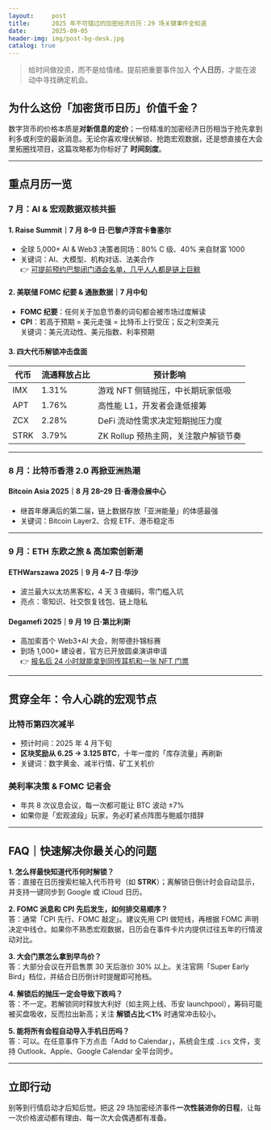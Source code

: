 ```yaml
---
layout:     post
title:      2025 年不可错过的加密经济日历：29 场关键事件全知道
date:       2025-09-05
header-img: img/post-bg-desk.jpg
catalog: true
---
```


> 给时间做投资，而不是给情绪。提前把重要事件加入 **个人日历**，才能在波动中寻找确定机会。

## 为什么这份「加密货币日历」价值千金？
数字货币的价格本质是**对新信息的定价**；一份精准的加密经济日历相当于抢先拿到利多或利空的最新消息。无论你喜欢埋伏解锁、抢跑宏观数据，还是想直接在大会里拓圈找项目，这篇攻略都为你标好了 **时间刻度**。

---

## 重点月历一览

### 7 月：AI & 宏观数据双核共振

#### 1. Raise Summit｜7 月 8–9 日·巴黎卢浮宫卡鲁塞尔
- 全球 5,000+ AI & Web3 决策者同场：80% C 级、40% 来自财富 1000
- 关键词：AI、大模型、机构对话、法美合作  
👉 [可提前预约巴黎闭门酒会名单，几乎人人都是链上巨鲸](https://okxdog.com/)

#### 2. 美联储 FOMC 纪要 & 通胀数据｜7 月中旬
- **FOMC 纪要**：任何关于加息节奏的词句都会被市场过度解读  
- **CPI**：若高于预期 = 美元走强 = 比特币上行受压；反之利空美元  
关键词：美元流动性、美元指数、利率预期

#### 3. 四大代币解锁冲击盘面
| 代币 | 流通释放占比 | 预计影响 |
| --- | --- | --- |
| IMX | 1.31% | 游戏 NFT 侧链抛压，中长期玩家低吸 |
| APT | 1.76% | 高性能 L1，开发者会逢低接筹 |
| ZCX | 2.28% | DeFi 流动性需求决定短期抛压力度 |
| STRK | 3.79% | ZK Rollup 预热主网，关注散户解锁节奏 |

---

### 8 月：比特币香港 2.0 再掀亚洲热潮

#### Bitcoin Asia 2025｜8 月 28–29 日·香港会展中心
- 继首年爆满后的第二届，链上数据存放「亚洲能量」的体感最强  
- 关键词：Bitcoin Layer2、合规 ETF、港币稳定币  

---

### 9 月：ETH 东欧之旅 & 高加索创新潮

#### ETHWarszawa 2025｜9 月 4–7 日·华沙
- 波兰最大以太坊黑客松，4 天 3 夜编码，零门槛入坑  
- 亮点：零知识、社交恢复钱包、链上隐私

#### Degamefi 2025｜9 月 19 日·第比利斯
- 高加索首个 Web3+AI 大会，附带德扑锦标赛  
- 到场 1,000+ 建设者，官方已开放圆桌演讲申请  
👉 [报名后 24 小时就能拿到同传耳机和一张 NFT 门票](https://okxdog.com/)

---

## 贯穿全年：令人心跳的宏观节点

### 比特币第四次减半
- 预计时间：2025 年 4 月下旬  
- **区块奖励从 6.25 → 3.125 BTC**，十年一度的「库存流量」再刷新
- 关键词：数字黄金、减半行情、矿工关机价

### 美利率决策 & FOMC 记者会
- 年共 8 次议息会议，每一次都可能让 BTC 波动 ±7%  
- 如果你是「宏观波段」玩家，务必盯紧点阵图与鲍威尔措辞

---

## FAQ｜快速解决你最关心的问题

**1. 怎么样最快知道代币何时解锁？**  
答：直接在日历搜索栏输入代币符号（如 **STRK**）；离解锁日倒计时会自动显示，并支持一键同步到 Google 或 iCloud 日历。

**2. FOMC 派息和 CPI 先后发生，如何排交易顺序？**  
答：通常「CPI 先行、FOMC 敲定」。建议先用 CPI 做短线，再根据 FOMC 声明决定中线仓。如果你不熟悉宏观数据，日历会在事件卡片内提供过往五年的行情波动对比。

**3. 大会门票怎么拿到早鸟价？**  
答：大部分会议在开启售票 30 天后涨价 30% 以上。关注官网「Super Early Bird」档位，并结合日历倒计时提醒即可抢档。

**4. 解锁后的抛压一定会导致下跌吗？**  
答：不一定。若解锁同时释放大利好（如主网上线、币安 launchpool），筹码可能被买盘吸收，反而拉出新高；关注 **解锁占比＜1%** 时通常冲击较小。

**5. 能将所有会程自动导入手机日历吗？**  
答：可以。在任意事件下方点击「Add to Calendar」，系统会生成 `.ics` 文件，支持 Outlook、Apple、Google Calendar 全平台同步。

---

## 立即行动
别等到行情启动才后知后觉。把这 29 场加密经济事件**一次性装进你的日程**，让每一次价格波动都有理由、每一次大会偶遇都有准备。